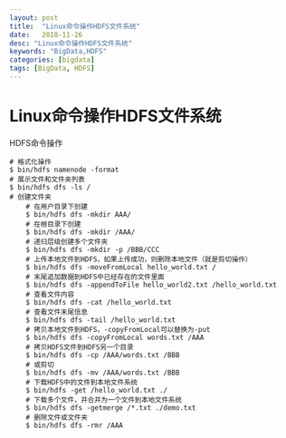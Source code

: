 ```yaml
---
layout: post
title:  "Linux命令操作HDFS文件系统"
date:   2018-11-26
desc: "Linux命令操作HDFS文件系统"
keywords: "BigData,HDFS"
categories: [bigdata]
tags: [BigData, HDFS]
---
```


# Linux命令操作HDFS文件系统

HDFS命令操作

	# 格式化操作
	$ bin/hdfs namenode -format
	# 展示文件和文件夹列表
	$ bin/hdfs dfs -ls /
	# 创建文件夹
		# 在用户目录下创建
		$ bin/hdfs dfs -mkdir AAA/
		# 在根目录下创建
		$ bin/hdfs dfs -mkdir /AAA/
		# 递归层级创建多个文件夹
		$ bin/hdfs dfs -mkdir -p /BBB/CCC
		# 上传本地文件到HDFS，如果上传成功，则删除本地文件（就是剪切操作）
		$ bin/hdfs dfs -moveFromLocal hello_world.txt /
		# 末尾追加数据到HDFS中已经存在的文件里面
		$ bin/hdfs dfs -appendToFile hello_world2.txt /hello_world.txt
		# 查看文件内容
		$ bin/hdfs dfs -cat /hello_world.txt 
		# 查看文件末尾信息
		$ bin/hdfs dfs -tail /hello_world.txt
		# 拷贝本地文件到HDFS，-copyFromLocal可以替换为-put
		$ bin/hdfs dfs -copyFromLocal words.txt /AAA
		# 拷贝HDFS文件到HDFS另一个目录
		$ bin/hdfs dfs -cp /AAA/words.txt /BBB
		# 或剪切
		$ bin/hdfs dfs -mv /AAA/words.txt /BBB
		# 下载HDFS中的文件到本地文件系统
		$ bin/hdfs -get /hello_world.txt ./
		# 下载多个文件，并合并为一个文件到本地文件系统
		$ bin/hdfs dfs -getmerge /*.txt ./demo.txt
		# 删除文件或文件夹
		$ bin/hdfs dfs -rmr /AAA
